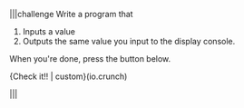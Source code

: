 |||challenge
Write a program that 

1. Inputs a value
1. Outputs the same value you input to the display console.

When you're done, press the button below.

{Check it!! | custom}(io.crunch)

|||

